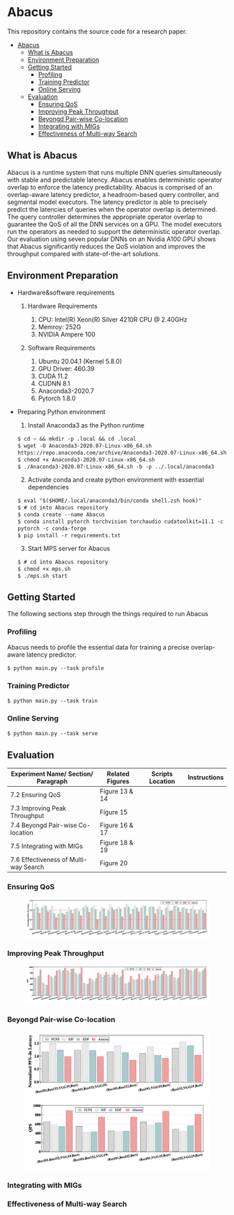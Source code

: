 # Abacus

This repository contains the source code for a research paper.

<!-- @import "[TOC]" {cmd="toc" depthFrom=1 depthTo=6 orderedList=false} -->

<!-- code_chunk_output -->

- [Abacus](#abacus)
  - [What is Abacus](#what-is-abacus)
  - [Environment Preparation](#environment-preparation)
  - [Getting Started](#getting-started)
    - [Profiling](#profiling)
    - [Training Predictor](#training-predictor)
    - [Online Serving](#online-serving)
  - [Evaluation](#evaluation)
    - [Ensuring QoS](#ensuring-qos)
    - [Improving Peak Throughput](#improving-peak-throughput)
    - [Beyongd Pair-wise Co-location](#beyongd-pair-wise-co-location)
    - [Integrating with MIGs](#integrating-with-migs)
    - [Effectiveness of Multi-way Search](#effectiveness-of-multi-way-search)

<!-- /code_chunk_output -->

## What is Abacus

Abacus is a runtime system that runs multiple DNN queries simultaneously with stable and predictable latency. Abacus enables deterministic operator overlap to enforce the latency predictability. Abacus is comprised of an overlap-aware latency predictor, a headroom-based query controller, and segmental model executors. The latency predictor is able to precisely predict the latencies of queries when the operator overlap is determined. The query controller determines the appropriate operator overlap to guarantee the QoS of all the DNN services on a GPU. The model executors run the operators as needed to support the deterministic operator overlap. Our evaluation using seven popular DNNs on an Nvidia A100 GPU shows that Abacus significantly reduces the QoS violation and improves the throughput compared with state-of-the-art solutions.

## Environment Preparation

- Hardware&software requirements

  1. Hardware Requirements

     1. CPU: Intel(R) Xeon(R) Silver 4210R CPU @ 2.40GHz
     2. Memroy: 252G
     3. NVIDIA Ampere 100

  2. Software Requirements

     1. Ubuntu 20.04.1 (Kernel 5.8.0)
     2. GPU Driver: 460.39
     3. CUDA 11.2
     4. CUDNN 8.1
     5. Anaconda3-2020.7
     6. Pytorch 1.8.0

- Preparing Python environment

  1. Install Anaconda3 as the Python runtime

  ```shell
  $ cd ~ && mkdir -p .local && cd .local
  $ wget -O Anaconda3-2020.07-Linux-x86_64.sh https://repo.anaconda.com/archive/Anaconda3-2020.07-Linux-x86_64.sh
  $ chmod +x Anaconda3-2020.07-Linux-x86_64.sh
  $ ./Anaconda3-2020.07-Linux-x86_64.sh -b -p ../.local/anaconda3
  ```

  2. Activate conda and create python environment with essential dependencies

  ```shell
  $ eval "$($HOME/.local/anaconda3/bin/conda shell.zsh hook)"
  $ # cd into Abacus repository
  $ conda create --name Abacus
  $ conda install pytorch torchvision torchaudio cudatoolkit=11.1 -c pytorch -c conda-forge
  $ pip install -r requirements.txt
  ```

  3. Start MPS server for Abacus

  ```shell
  $ # cd into Abacus repository
  $ chmod +x mps.sh
  $ ./mps.sh start
  ```

## Getting Started

The following sections step through the things required to run Abacus

### Profiling

Abacus needs to profile the essential data for training a precise overlap-aware latency predictor.

```shell
$ python main.py --task profile
```

### Training Predictor

```
$ python main.py --task train
```

### Online Serving

```
$ python main.py --task serve
```

## Evaluation

| Experiment Name/ Section/ Paragraph   | Related Figures | Scripts Location | Instructions |
| ------------------------------------- | --------------- | ---------------- | ------------ |
| 7.2 Ensuring QoS                      | Figure 13 & 14  |                  |              |
| 7.3 Improving Peak Throughput         | Figure 15       |                  |              |
| 7.4 Beyongd Pair-wise Co-location     | Figure 16 & 17  |                  |              |
| 7.5 Integrating with MIGs             | Figure 18 & 19  |                  |              |
| 7.6 Effectiveness of Multi-way Search | Figure 20       |                  |              |

### Ensuring QoS
<figure>
<img src="figure/2in7_qos.png">
</figure>

### Improving Peak Throughput

<figure>
<img src="figure/2in7_throughput.png">
</figure>

### Beyongd Pair-wise Co-location

<figure class="half">
<img src="figure/3in4_qos.png">
<img src="figure/3in4_throughput.png">
</figure>

### Integrating with MIGs

### Effectiveness of Multi-way Search




